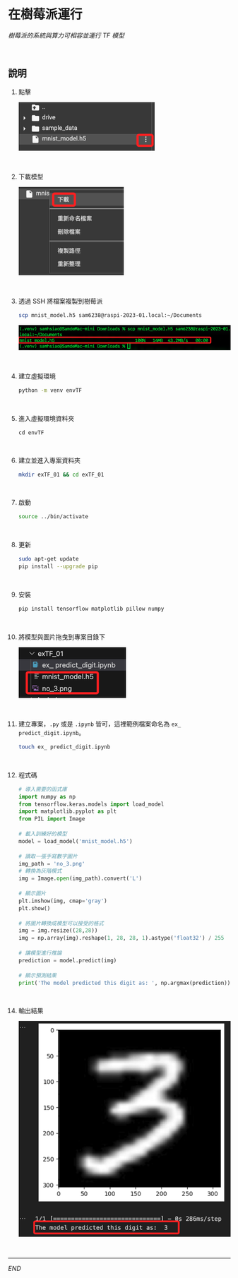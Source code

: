 # 在樹莓派運行

_樹莓派的系統與算力可相容並運行 TF 模型_

<br>

## 說明

1. 點擊

    ![](images/img_29.png)

<br>

2. 下載模型

    ![](images/img_30.png)

<br>

3. 透過 SSH 將檔案複製到樹莓派
   
    ```bash
    scp mnist_model.h5 sam6238@raspi-2023-01.local:~/Documents
    ```

    ![](images/img_31.png)

<br>

4. 建立虛擬環境

    ```bash
    python -m venv envTF
    ```

<br>

5. 進入虛擬環境資料夾

    ```bsh
    cd envTF
    ```


<br>

6. 建立並進入專案資料夾

    ```bash
    mkdir exTF_01 && cd exTF_01
    ``` 


<br>

7. 啟動

    ```bash
    source ../bin/activate
    ```

<br>

8. 更新

    ```bash
    sudo apt-get update
    pip install --upgrade pip
    ```

<br>

9. 安裝

    ```bash
    pip install tensorflow matplotlib pillow numpy
    ```

<br>

10. 將模型與圖片拖曳到專案目錄下

    ![](images/img_32.png)

<br>

11. 建立專案，`.py` 或是 `.ipynb` 皆可，這裡範例檔案命名為 `ex_ predict_digit.ipynb`。

    ```bash
    touch ex_ predict_digit.ipynb
    ```

<br>

12. 程式碼

    ```python
    # 導入需要的函式庫
    import numpy as np
    from tensorflow.keras.models import load_model
    import matplotlib.pyplot as plt
    from PIL import Image

    # 載入訓練好的模型
    model = load_model('mnist_model.h5')

    # 讀取一張手寫數字圖片
    img_path = 'no_3.png'
    # 轉換為灰階模式
    img = Image.open(img_path).convert('L')

    # 顯示圖片
    plt.imshow(img, cmap='gray')
    plt.show()

    # 將圖片轉換成模型可以接受的格式
    img = img.resize((28,28))
    img = np.array(img).reshape(1, 28, 28, 1).astype('float32') / 255

    # 讓模型進行推論
    prediction = model.predict(img)

    # 顯示預測結果
    print('The model predicted this digit as: ', np.argmax(prediction))
    ```

<br>

14. 輸出結果

    ![](images/img_33.png)


<br>

---

_END_
